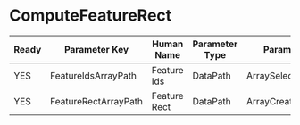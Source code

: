 # ComputeFeatureRect

| Ready | Parameter Key | Human Name | Parameter Type | Parameter Class |
|-------|---------------|------------|-----------------|----------------|
| YES | FeatureIdsArrayPath | Feature Ids | DataPath | ArraySelectionParameter |
| YES | FeatureRectArrayPath | Feature Rect | DataPath | ArrayCreationParameter |
